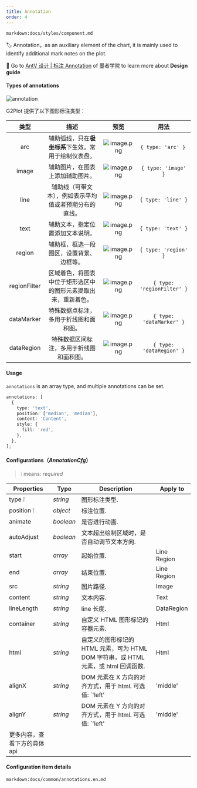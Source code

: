 ```yaml
---
title: Annotation
order: 4
---
```


`markdown:docs/styles/component.md`

🏷️  Annotation，as an auxiliary element of the chart, it is mainly used to identify additional mark notes on the plot.

🎨  Go to [AntV 设计 | 标注 Annotation](https://www.yuque.com/mo-college/vis-design/ybatti) of 墨者学院 to learn more about **Design guide**

#### Types of annotations

<img src="https://gw.alipayobjects.com/mdn/rms_f5c722/afts/img/A*B0q9R7s1v3sAAAAAAAAAAABkARQnAQ" class="component-img" alt="annotation" />

G2Plot 提供了以下图形标注类型：

|   **类型**   |     **描述**        |      **预览** |       **用法**              |
| :----------: | :--------------------------: | :-----------------: | :-----------------: |
|     arc      |      辅助弧线，只在**极坐标系**下生效。常用于绘制仪表盘。 | ![image.png](https://gw.alipayobjects.com/mdn/rms_f5c722/afts/img/A*SccqSpP2hG4AAAAAAAAAAABkARQnAQ)      |     `{ type: 'arc' }`      |
|    image     |                辅助图片，在图表上添加辅助图片。 | ![image.png](https://gw.alipayobjects.com/mdn/rms_f5c722/afts/img/A*KYTbSbvRKHQAAAAAAAAAAABkARQnAQ)                |    `{ type: 'image' }`     |
|     line     |     辅助线（可带文本），例如表示平均值或者预期分布的直线。| ![image.png](https://gw.alipayobjects.com/mdn/rms_f5c722/afts/img/A*hd7PQ4z_JS8AAAAAAAAAAABkARQnAQ)     |     `{ type: 'line' }`     |
|     text     |                辅助文本，指定位置添加文本说明。| ![image.png](https://gw.alipayobjects.com/mdn/rms_f5c722/afts/img/A*PdjoSrdEhnwAAAAAAAAAAABkARQnAQ)                |     `{ type: 'text' }`     |
|    region    |            辅助框，框选一段图区，设置背景、边框等。 | ![image.png](https://gw.alipayobjects.com/mdn/rms_f5c722/afts/img/A*VEOZR5rXpqMAAAAAAAAAAABkARQnAQ)            |    `{ type: 'region' }`    |
| regionFilter | 区域着色，将图表中位于矩形选区中的图形元素提取出来，重新着色。 | ![image.png](https://gw.alipayobjects.com/mdn/rms_f5c722/afts/img/A*cp2jSJfeJDYAAAAAAAAAAABkARQnAQ) | `{ type: 'regionFilter' }` |
|  dataMarker  |             特殊数据点标注，多用于折线图和面积图。 | ![image.png](https://gw.alipayobjects.com/mdn/rms_f5c722/afts/img/A*h-e2TLivyI4AAAAAAAAAAABkARQnAQ)             |  `{ type: 'dataMarker' }`  |
|  dataRegion  |            特殊数据区间标注，多用于折线图和面积图。 | ![image.png](https://gw.alipayobjects.com/mdn/rms_f5c722/afts/img/A*NHbSRKacUesAAAAAAAAAAABkARQnAQ)            |  `{ type: 'dataRegion' }`  |

#### Usage

`annotations` is an array type, and multiple annotations can be set.

```ts
annotations: [
  {
    type: 'text',
    position: ['median', 'median'],
    content: 'Content',
    style: {
      fill: 'red',
    },
  },
];
```

#### Configurations（_AnnotationCfg_）

> ❕ means: _required_

| Properties    | Type       | Description                               | Apply to             |
| --- | --- | --- | --- |
| type ❕| _string_ | 图形标注类型. |
| position ❕  | _object_ | 标注位置. |
| animate | _boolean_ | 是否进行动画. |
| autoAdjust | _boolean_ | 文本超出绘制区域时，是否自动调节文本方向. |
| start | _array_ | 起始位置. | <tag color="green" text="line"> Line </tag> <tag color="green" text="region"> Region </tag> 
| end | _array_ | 结束位置. | <tag color="green" text="line"> Line </tag> <tag color="green" text="region"> Region </tag> 
| src | _string_ | 图片路径. | <tag color="green" text="image"> Image</tag>
| content | _string_ | 文本内容. | <tag color="green" text="text"> Text </tag>
| lineLength | _string_ | line 长度. | <tag color="green" text="text"> DataRegion </tag>
| container | _string_ | 自定义 HTML 图形标记的容器元素. | <tag color="green" text="html"> Html </tag>
| html | _string_ | 自定义的图形标记的 HTML 元素，可为 HTML DOM 字符串，或 HTML 元素，或 html 回调函数. | <tag color="green" text="html"> Html </tag>
| alignX | _string_ | DOM 元素在 X 方向的对齐方式，用于 html. 可选值: `'left' | 'middle' | 'right'` | <tag color="green" text="html"> Html </tag>
| alignY | _string_ | DOM 元素在 Y 方向的对齐方式，用于 html. 可选值: `'left' | 'middle' | 'right'`  | <tag color="green" text="html"> Html </tag>
| 更多内容，查看下方的具体 api |

#### Configuration item details

`markdown:docs/common/annotations.en.md`